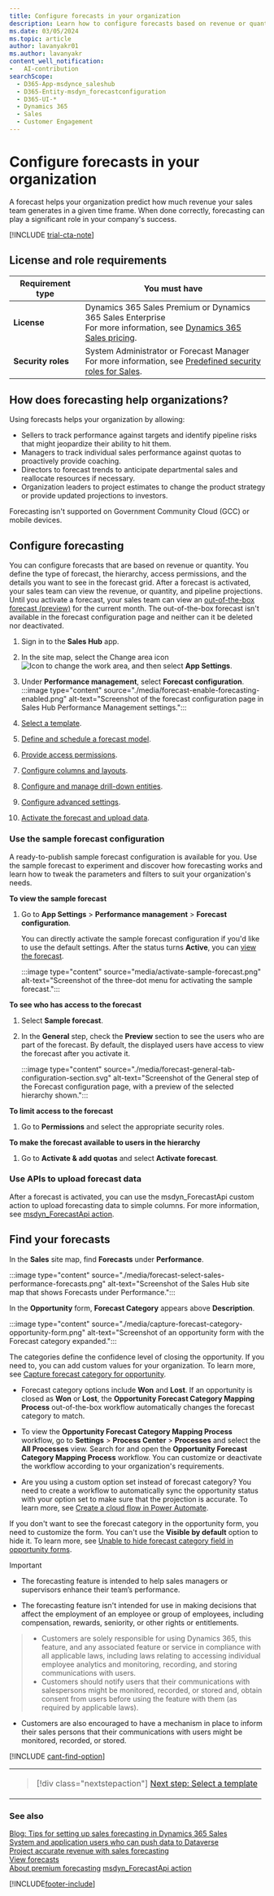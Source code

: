 ```yaml
---
title: Configure forecasts in your organization
description: Learn how to configure forecasts based on revenue or quantity to predict how much revenue your sales team will generate in a given time frame.
ms.date: 03/05/2024
ms.topic: article
author: lavanyakr01
ms.author: lavanyakr
content_well_notification:
-	AI-contribution
searchScope: 
  - D365-App-msdynce_saleshub
  - D365-Entity-msdyn_forecastconfiguration
  - D365-UI-*
  - Dynamics 365
  - Sales
  - Customer Engagement
---
```


# Configure forecasts in your organization

A forecast helps your organization predict how much revenue your sales team generates in a given time frame. When done correctly, forecasting can play a significant role in your company's success.  

[!INCLUDE [trial-cta-note](../includes/trial-cta-note.md)]

## License and role requirements

| Requirement type | You must have |
|-----------------------|---------|
| **License** | Dynamics 365 Sales Premium or Dynamics 365 Sales Enterprise  <br>For more information, see [Dynamics 365 Sales pricing](https://dynamics.microsoft.com/sales/pricing/). |
| **Security roles** | System Administrator or Forecast Manager <br> For more information, see [Predefined security roles for Sales](security-roles-for-sales.md).|

## How does forecasting help organizations?

Using forecasts helps your organization by allowing:

- Sellers to track performance against targets and identify pipeline risks that might jeopardize their ability to hit them.
- Managers to track individual sales performance against quotas to proactively provide coaching.
- Directors to forecast trends to anticipate departmental sales and reallocate resources if necessary.
- Organization leaders to project estimates to change the product strategy or provide updated projections to investors.

Forecasting isn't supported on Government Community Cloud (GCC) or mobile devices.

## Configure forecasting

You can configure forecasts that are based on revenue or quantity. You define the type of forecast, the hierarchy, access permissions, and the details you want to see in the forecast grid. After a forecast is activated, your sales team can view the revenue, or quantity, and pipeline projections. Until you activate a forecast, your sales team can view an [out-of-the-box forecast (preview)](view-forecasts.md#out-of-the-box-forecast-preview) for the current month. The out-of-the-box forecast isn't available in the forecast configuration page and neither can it be deleted nor deactivated.

1. Sign in to the **Sales Hub** app.
1. In the site map, select the Change area icon ![Icon to change the work area](./media/change-area-icon.png "Icon to change the work area"), and then select **App Settings**.
1. Under **Performance management**, select **Forecast configuration**.
         :::image type="content" source="./media/forecast-enable-forecasting-enabled.png" alt-text="Screenshot of the forecast configuration page in Sales Hub Performance Management settings.":::

1. [Select a template](./select-template-forecast.md).  
1. [Define and schedule a forecast model](define-general-properties-scheduling-forecast.md).
1. [Provide access permissions](provide-permissions-forecast.md).
1. [Configure columns and layouts](choose-layout-and-columns-forecast.md).
1. [Configure and manage drill-down entities](configure-manage-drill-downs.md).
1. [Configure advanced settings](forecast-configure-advanced-settings.md).
1. [Activate the forecast and upload data](activate-upload-simple-columns-data-forecast.md).

### Use the sample forecast configuration

A ready-to-publish sample forecast configuration is available for you. Use the sample forecast to experiment and discover how forecasting works and learn how to tweak the parameters and filters to suit your organization's needs.

**To view the sample forecast**

1. Go to **App Settings** > **Performance management** > **Forecast configuration**.

    You can directly activate the sample forecast configuration if you'd like to use the default settings. After the status turns **Active**, you can [view the forecast](view-forecasts.md).

    :::image type="content" source="media/activate-sample-forecast.png" alt-text="Screenshot of the three-dot menu for activating the sample forecast.":::

  **To see who has access to the forecast**

1. Select **Sample forecast**.
1. In the **General** step, check the **Preview** section to see the users who are part of the forecast. By default, the displayed users have access to view the forecast after you activate it.

    :::image type="content" source="./media/forecast-general-tab-configuration-section.svg" alt-text="Screenshot of the General step of the Forecast configuration page, with a preview of the selected hierarchy shown.":::

**To limit access to the forecast**

1. Go to **Permissions** and select the appropriate security roles.

**To make the forecast available to users in the hierarchy**

1. Go to **Activate & add quotas** and select **Activate forecast**.

### Use APIs to upload forecast data

After a forecast is activated, you can use the msdyn_ForecastApi custom action to upload forecasting data to simple columns. For more information, see [msdyn_ForecastApi action](developer/reference/custom-actions/msdyn_ForecastApi.md).

## Find your forecasts

In the **Sales** site map, find **Forecasts** under **Performance**.

:::image type="content" source="./media/forecast-select-sales-performance-forecasts.png" alt-text="Screenshot of the Sales Hub site map that shows Forecasts under Performance.":::

In the **Opportunity** form, **Forecast Category** appears above **Description**.

:::image type="content" source="./media/capture-forecast-category-opportunity-form.png" alt-text="Screenshot of an opportunity form with the Forecast category expanded.":::

 The categories define the confidence level of closing the opportunity. If you need to, you can add custom values for your organization. To learn more, see [Capture forecast category for opportunity](./capture-forecast-category-opportunity.md).

- Forecast category options include **Won** and **Lost**. If an opportunity is closed as **Won** or **Lost**, the **Opportunity Forecast Category Mapping Process** out-of-the-box workflow automatically changes the forecast category to match.

- To view the **Opportunity Forecast Category Mapping Process** workflow, go to **Settings** > **Process Center** > **Processes** and select the **All Processes** view. Search for and open the **Opportunity Forecast Category Mapping Process** workflow. You can customize or deactivate the workflow according to your organization's requirements.
- Are you using a custom option set instead of forecast category? You need to create a workflow to automatically sync the opportunity status with your option set to make sure that the projection is accurate. To learn more, see [Create a cloud flow in Power Automate](/power-automate/get-started-logic-flow).

If you don't want to see the forecast category in the opportunity form, you need to customize the form. You can't use the **Visible by default** option to hide it. To learn more, see [Unable to hide forecast category field in opportunity forms](./ts-forecasts.md#hide_forecast_category_field).

>[!IMPORTANT]
>
>- The forecasting feature is intended to help sales managers or supervisors enhance their team’s performance.
>
- The forecasting feature isn't intended for use in making decisions that affect the employment of an employee or group of employees, including compensation, rewards, seniority, or other rights or entitlements.
>
>- Customers are solely responsible for using Dynamics 365, this feature, and any associated feature or service in compliance with all applicable laws, including laws relating to accessing individual employee analytics and monitoring, recording, and storing communications with users.
>- Customers should notify users that their communications with salespersons might be monitored, recorded, or stored and, obtain consent from users before using the feature with them (as required by applicable laws).
>
- Customers are also encouraged to have a mechanism in place to inform their sales persons that their communications with users might be monitored, recorded, or stored.

[!INCLUDE [cant-find-option](../includes/cant-find-option.md)]

<table>
<tr><td>

> [!div class="nextstepaction"]
> [Next step: Select a template](select-template-forecast.md)
</td></tr>
</table>

### See also

[Blog: Tips for setting up sales forecasting in Dynamics 365 Sales](https://cloudblogs.microsoft.com/dynamics365/it/2020/11/23/tips-for-setting-up-sales-forecasting-in-dynamics-365-sales/)  
[System and application users who can push data to Dataverse](/power-platform/admin/system-application-users)  
[Project accurate revenue with sales forecasting](project-accurate-revenue-sales-forecasting.md)  
[View forecasts](view-forecasts.md)  
[About premium forecasting](/dynamics365/ai/sales/configure-premium-forecasting)
[msdyn_ForecastApi action](developer/reference/custom-actions/msdyn_ForecastApi.md)  

[!INCLUDE[footer-include](../includes/footer-banner.md)]
